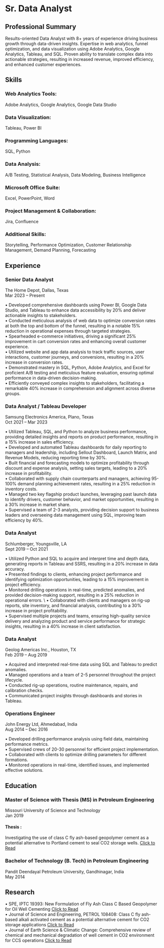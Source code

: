 # Sr. Data Analyst

## Professional Summary
Results-oriented Data Analyst with 8+ years of experience driving business growth through data-driven insights. Expertise in web analytics, funnel optimization, and data visualization using Adobe Analytics, Google Analytics, Tableau, and SQL. Proven ability to translate complex data into actionable strategies, resulting in increased revenue, improved efficiency, and enhanced customer experiences.

## Skills

### Web Analytics Tools: 
Adobe Analytics, Google Analytics, Google Data Studio
### Data Visualization: 
Tableau, Power BI
### Programming Languages: 
SQL, Python
### Data Analysis: 
A/B Testing, Statistical Analysis, Data Modeling, Business Intelligence
### Microsoft Office Suite: 
Excel, PowerPoint, Word
### Project Management & Collaboration: 
Jira, Confluence
### Additional Skills: 
Storytelling, Performance Optimization, Customer Relationship Management, Demand Planning, Forecasting

## Experience

### Senior Data Analyst                                                                                  
The Home Depot, Dallas, Texas                          
Mar 2023 – Present 

•	Developed comprehensive dashboards using Power BI, Google Data Studio, and Tableau to enhance data accessibility by 20% and deliver actionable insights to stakeholders. \
•	Conducted meticulous analysis of web data to optimize conversion rates at both the top and bottom of the funnel, resulting in a notable 15% reduction in operational expenses through targeted strategies. \
•	Spearheaded e-commerce initiatives, driving a significant 25% improvement in cart conversion rates and enhancing overall customer experience. \
•	Utilized website and app data analysis to track traffic sources, user interactions, customer journeys, and conversions, resulting in a 20% increase in conversion rates. \
•	Demonstrated mastery in SQL, Python, Adobe Analytics, and Excel for proficient A/B testing and meticulous feature evaluation, ensuring optimal performance in data-driven decision-making. \
•	Efficiently conveyed complex insights to stakeholders, facilitating a remarkable 40% increase in comprehension and alignment across diverse groups. 

### Data Analyst / Tableau Developer					                      
Samsung Electronics America, Plano, Texas                                                     
Oct 2021 – Mar 2023 
								
•	Utilized Tableau, SQL, and Python to analyze business performance, providing detailed insights and reports on product performance, resulting in a 15% increase in sales efficiency. \
•	Developed and automated Tableau dashboards for daily reporting to managers and leadership, including Sellout Dashboard, Launch Matrix, and Revenue Models, reducing reporting time by 30%. \
•	Built financial and forecasting models to optimize profitability through discount and expense analysis, setting sales targets, leading to a 20% increase in profitability. \
•	Collaborated with supply chain counterparts and managers, achieving 95-100% demand planning achievement rates, resulting in a 25% reduction in inventory costs. \
•	Managed two key flagship product launches, leveraging past launch data to identify drivers, customer behavior, and market opportunities, resulting in a 30% increase in market share. \
•	Supervised a team of 2-3 analysts, providing decision support to business leaders and overseeing data management using SQL, improving team efficiency by 40%.

### Data Analyst                        		                                                  		 
Schlumberger, Youngsville, LA                                                                         
Sept 2019 – Oct 2021 

•	Utilized Python and SQL to acquire and interpret time and depth data, generating reports in Tableau and SSRS, resulting in a 20% increase in data accuracy. \
•	Presented findings to clients, enhancing project performance and identifying optimization opportunities, leading to a 15% improvement in project efficiency. \
•	Monitored drilling operations in real-time, predicted anomalies, and provided decision-making support, resulting in a 25% reduction in operational errors. \ 
•	Collaborated with clients and managers on rig-up reports, site inventory, and financial analysis, contributing to a 30% increase in project profitability. \
•	Supervised multiple projects and teams, ensuring high-quality service delivery and analyzing product and service performance for strategic insights, resulting in a 40% increase in client satisfaction.   

### Data Analyst 								                                      
Geolog Americas Inc., Houston, TX                                                              
Feb 2019 – Aug 2019 

•	Acquired and interpreted real-time data using SQL and Tableau to predict anomalies. \
•	Managed operations and a team of 2-5 personnel throughout the project lifecycle. \
•	Conducted rig-up operations, routine maintenance, repairs, and calibration checks. \
•	Communicated project insights through dashboards and stories in Tableau.
                                        
### Operations Engineer                                                                                                  
John Energy Ltd, Ahmedabad, India                                                                
Aug 2014 – Dec 2016 

•	Developed drilling performance analysis using field data, maintaining performance metrics. \
•	Supervised crews of 20-30 personnel for efficient project implementation. \
•	Collaborated with clients to optimize drilling parameters for different formations. \
•	Monitored operations in real-time, identified issues, and implemented effective solutions.

## Education

### Master of Science with Thesis (MS) in Petroleum Engineering
Missouri University of Science and Technology \
Jan 2019 

#### Thesis : 
Investigating the use of class C fly ash-based geopolymer cement as a potential alternative to Portland cement to seal CO2 storage wells. [Click to Read](https://scholarsmine.mst.edu/masters_theses/7886/)

### Bachelor of Technology (B. Tech) in Petroleum Engineering                               
Pandit Deendayal Petroleum University, Gandhinagar, India \
May 2014 


## Research

• SPE, IPTC 19393: New Formulation of Fly Ash Class C Based Geopolymer for Oil Well Cementing [Click to Read](https://onepetro.org/IPTCONF/proceedings-abstract/19IPTC/2-19IPTC/D021S046R006/154233?redirectedFrom=PDF) \
• Journal of Science and Engineering, PETROL 108408: Class C fly ash-based alkali activated cement as a potential alternative cement for CO2 storage applications [Click to Read](https://www.sciencedirect.com/science/article/pii/S092041052100067X) \
• Journal of Earth Science & Climatic Change: Comprehensive review of chemical and mechanical degradation of well cement in CO2 environment for CCS operations [Click to Read](https://www.omicsonline.org/proceedings/comprehensive-review-of-chemical-and-mechanical-degradation-of-well-cement-in-co2-environment-for-ccs-operations-107334.html) 












